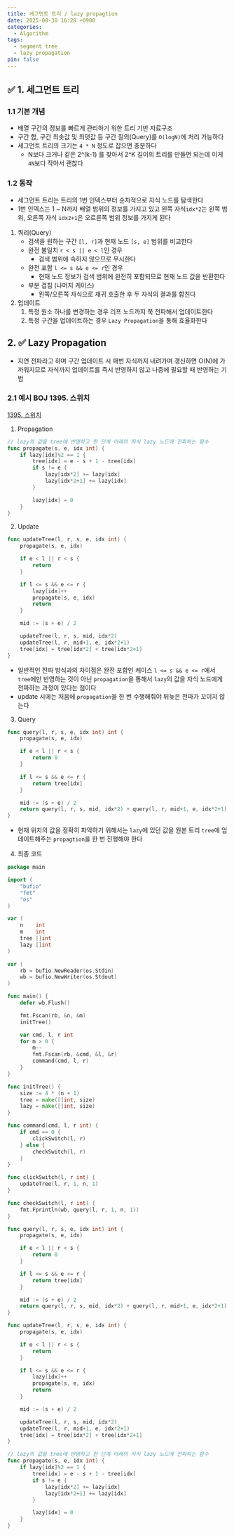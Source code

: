 ```yaml
---
title: 세그먼트 트리 / lazy propagtion
date: 2025-08-30 16:28 +0900
categories:
  - Algorithm
tags:
  - segment tree
  - lazy propagation
pin: false
---
```

## ✅ 1. 세그먼트 트리
### 1.1 기본 개념
- 배열 구간의 정보를 빠르게 관리하기 위한 트리 기반 자료구조
- 구간 합, 구간 최솟값 및 최댓값 등 구간 질의(Query)를 `O(logN)`에 처리 가능하다
- 세그먼트 트리의 크기는 `4 * N` 정도로 잡으면 충분하다
	- N보다 크거나 같은 2^(k-1) 를 찾아서 2^K 길이의 트리를 만들면 되는데 이게 `4N`보다 작아서 괜찮다

### 1.2 동작
- 세그먼트 트리는 트리의 1번 인덱스부터 순차적으로 자식 노드를 탐색한다
- 1번 인덱스는 1 ~ N까지 배열 범위의 정보를 가지고 있고 왼쪽 자식`idx*2`는 왼쪽 범위, 오른쪽 자식 `idx2+1`은 오르른쪽 범위 정보를 가지게 된다

1. 쿼리(Query)
	- 검색을 원하는 구간 `[l, r]`과 현재 노드 `[s, e]` 범위를 비교한다
	- 완전 불일치 `r < s || e < l`인 경우
		- 검색 범위에 속하지 않으므로 무시한다
	- 완전 포함 `l <= s && e <= r`인 경우
		- 현재 노드 정보가 검색 범위에 완전히 포함되므로 현재 노드 값을 반환한다
	- 부분 겹침 (나머지 케이스)
		- 왼쪽/오른쪽 자식으로 재귀 호출한 후 두 자식의 결과를 합친다
2. 업데이트
	1. 특정 원소 하나를 변경하는 경우 리프 노드까지 쭉 전파해서 업데이트한다
	2. 특정 구간을 업데이트하는 경우 `Lazy Propagation`을 통해 효율화한다

## 2. ✅ Lazy Propagation
- 지연 전파라고 하며 구간 업데이트 시 매번 자식까지 내려가며 갱신하면 O(N)에 가까워지므로 자식까지 업데이트를 즉시 반영하지 않고 나중에 필요할 때 반영하는 기법

### 2.1 예시 BOJ 1395. 스위치
[1395. 스위치](https://www.acmicpc.net/problem/1395)

1. Propagation
```go
// lazy의 값을 tree에 반영하고 한 단계 아래의 자식 lazy 노드에 전파하는 함수
func propagate(s, e, idx int) {
	if lazy[idx]%2 == 1 {
		tree[idx] = e - s + 1 - tree[idx]
		if s != e {
			lazy[idx*2] += lazy[idx]
			lazy[idx*2+1] += lazy[idx]
		}

		lazy[idx] = 0
	}
}
```

2. Update
```go
func updateTree(l, r, s, e, idx int) {
	propagate(s, e, idx)

	if e < l || r < s {
		return
	}

	if l <= s && e <= r {
		lazy[idx]++
		propagate(s, e, idx)
		return
	}

	mid := (s + e) / 2

	updateTree(l, r, s, mid, idx*2)
	updateTree(l, r, mid+1, e, idx*2+1)
	tree[idx] = tree[idx*2] + tree[idx*2+1]
}
```
- 일반적인 전파 방식과의 차이점은 완전 포함인 케이스 `l <= s && e <= r`에서 `tree`에만 반영하는 것이 아닌 `propagation`을 통해서 `lazy`의 값을 자식 노드에게 전파하는 과정이 있다는 점이다
- update 시에는 처음에 `propagation`을 한 번 수행해줘야 뒤늦은 전파가 꼬이지 않는다

3. Query
```go
func query(l, r, s, e, idx int) int {
	propagate(s, e, idx)

	if e < l || r < s {
		return 0
	}

	if l <= s && e <= r {
		return tree[idx]
	}

	mid := (s + e) / 2
	return query(l, r, s, mid, idx*2) + query(l, r, mid+1, e, idx*2+1)
}
```

- 현재 위치의 값을 정확히 파악하기 위해서는 `lazy`에 있던 값을 원본 트리 `tree`에 업데이트해주는 `propagtion`을 한 번 진행해야 한다

4. 최종 코드

```go
package main

import (
	"bufio"
	"fmt"
	"os"
)

var (
	n    int
	m    int
	tree []int
	lazy []int
)

var (
	rb = bufio.NewReader(os.Stdin)
	wb = bufio.NewWriter(os.Stdout)
)

func main() {
	defer wb.Flush()

	fmt.Fscan(rb, &n, &m)
	initTree()

	var cmd, l, r int
	for m > 0 {
		m--
		fmt.Fscan(rb, &cmd, &l, &r)
		command(cmd, l, r)
	}
}

func initTree() {
	size := 4 * (n + 1)
	tree = make([]int, size)
	lazy = make([]int, size)
}

func command(cmd, l, r int) {
	if cmd == 0 {
		clickSwitch(l, r)
	} else {
		checkSwitch(l, r)
	}
}

func clickSwitch(l, r int) {
	updateTree(l, r, 1, n, 1)
}

func checkSwitch(l, r int) {
	fmt.Fprintln(wb, query(l, r, 1, n, 1))
}

func query(l, r, s, e, idx int) int {
	propagate(s, e, idx)

	if e < l || r < s {
		return 0
	}

	if l <= s && e <= r {
		return tree[idx]
	}

	mid := (s + e) / 2
	return query(l, r, s, mid, idx*2) + query(l, r, mid+1, e, idx*2+1)
}

func updateTree(l, r, s, e, idx int) {
	propagate(s, e, idx)

	if e < l || r < s {
		return
	}

	if l <= s && e <= r {
		lazy[idx]++
		propagate(s, e, idx)
		return
	}

	mid := (s + e) / 2

	updateTree(l, r, s, mid, idx*2)
	updateTree(l, r, mid+1, e, idx*2+1)
	tree[idx] = tree[idx*2] + tree[idx*2+1]
}

// lazy의 값을 tree에 반영하고 한 단계 아래의 자식 lazy 노드에 전파하는 함수
func propagate(s, e, idx int) {
	if lazy[idx]%2 == 1 {
		tree[idx] = e - s + 1 - tree[idx]
		if s != e {
			lazy[idx*2] += lazy[idx]
			lazy[idx*2+1] += lazy[idx]
		}

		lazy[idx] = 0
	}
}
```
